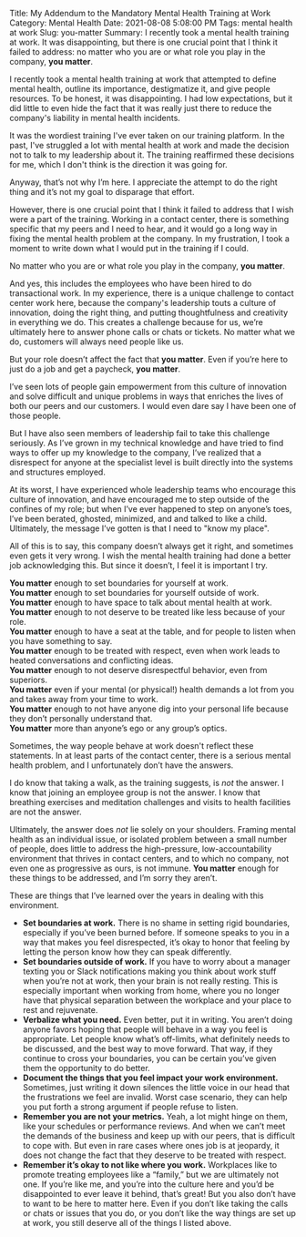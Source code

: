 Title: My Addendum to the Mandatory Mental Health Training at Work
Category: Mental Health
Date: 2021-08-08 5:08:00 PM
Tags: mental health at work
Slug: you-matter
Summary:
    I recently took a mental health training at work. It was disappointing, but there is one crucial point that I think it failed to address: no matter who you are or what role you play in the company, **you matter**. 

I recently took a mental health training at work that attempted to define mental health, outline its importance, destigmatize it, and give people resources. To be honest, it was disappointing. I had low expectations, but it did little to even hide the fact that it was really just there to reduce the company's liability in mental health incidents.

It was the wordiest training I've ever taken on our training platform. In the past, I've struggled a lot with mental health at work and made the decision not to talk to my leadership about it. The training reaffirmed these decisions for me, which I don't think is the direction it was going for. 

Anyway, that’s not why I’m here. I appreciate the attempt to do the right thing and it’s not my goal to disparage that effort.

However, there is one crucial point that I think it failed to address that I wish were a part of the training. Working in a contact center, there is something specific that my peers and I need to hear, and it would go a long way in fixing the mental health problem at the company. In my frustration, I took a moment to write down what I would put in the training if I could.

No matter who you are or what role you play in the company, **you matter**. 

And yes, this includes the employees who have been hired to do transactional work. In my experience, there is a unique challenge to contact center work here, because the company's leadership touts a culture of innovation, doing the right thing, and putting thoughtfulness and creativity in everything we do. This creates a challenge because for us, we’re ultimately here to answer phone calls or chats or tickets. No matter what we do, customers will always need people like us.

But your role doesn’t affect the fact that **you matter**. Even if you’re here to just do a job and get a paycheck, **you matter**.

I’ve seen lots of people gain empowerment from this culture of innovation and solve difficult and unique problems in ways that enriches the lives of both our peers and our customers. I would even dare say I have been one of those people.

But I have also seen members of leadership fail to take this challenge seriously. As I’ve grown in my technical knowledge and have tried to find ways to offer up my knowledge to the company, I’ve realized that a disrespect for anyone at the specialist level is built directly into the systems and structures employed.

At its worst, I have experienced whole leadership teams who encourage this culture of innovation, and have encouraged me to step outside of the confines of my role; but when I’ve ever happened to step on anyone’s toes, I’ve been berated, ghosted, minimized, and and talked to like a child. Ultimately, the message I’ve gotten is that I need to "know my place".

All of this is to say, this company doesn’t always get it right, and sometimes even gets it very wrong. I wish the mental health training had done a better job acknowledging this. But since it doesn’t, I feel it is important I try.

**You matter** enough to set boundaries for yourself at work.<br />
**You matter** enough to set boundaries for yourself outside of work.<br />
**You matter** enough to have space to talk about mental health at work.<br />
**You matter** enough to not deserve to be treated like less because of your role.<br />
**You matter** enough to have a seat at the table, and for people to listen when you have something to say.<br />
**You matter** enough to be treated with respect, even when work leads to heated conversations and conflicting ideas.<br />
**You matter** enough to not deserve disrespectful behavior, even from superiors.<br />
**You matter** even if your mental (or physical!) health demands a lot from you and takes away from your time to work.<br />
**You matter** enough to not have anyone dig into your personal life because they don’t personally understand that.<br />
**You matter** more than anyone’s ego or any group’s optics.

Sometimes, the way people behave at work doesn't reflect these statements. In at least parts of the contact center, there is a serious mental health problem, and I unfortunately don’t have the answers.

I do know that taking a walk, as the training suggests, is *not* the answer. I know that joining an employee group is not the answer. I know that breathing exercises and meditation challenges and visits to health facilities are not the answer.

Ultimately, the answer does *not* lie solely on your shoulders. Framing mental health as an individual issue, or isolated problem between a small number of people, does little to address the high-pressure, low-accountability environment that thrives in contact centers, and to which no company, not even one as progressive as ours, is not immune. **You matter** enough for these things to be addressed, and I’m sorry they aren’t.

These are things that I’ve learned over the years in dealing with this environment.

- **Set boundaries at work.** There is no shame in setting rigid boundaries, especially if you’ve been burned before. If someone speaks to you in a way that makes you feel disrespected, it’s okay to honor that feeling by letting the person know how they can speak differently.
- **Set boundaries outside of work.** If you have to worry about a manager texting you or Slack notifications making you think about work stuff when you’re not at work, then your brain is not really resting. This is especially important when working from home, where you no longer have that physical separation between the workplace and your place to rest and rejuvenate.
- **Verbalize what you need.** Even better, put it in writing. You aren’t doing anyone favors hoping that people will behave in a way you feel is appropriate. Let people know what’s off-limits, what definitely needs to be discussed, and the best way to move forward. That way, if they continue to cross your boundaries, you can be certain you’ve given them the opportunity to do better.
- **Document the things that you feel impact your work environment.** Sometimes, just writing it down silences the little voice in our head that the frustrations we feel are invalid. Worst case scenario, they can help you put forth a strong argument if people refuse to listen.
- **Remember you are not your metrics.** Yeah, a lot might hinge on them, like your schedules or performance reviews. And when we can’t meet the demands of the business and keep up with our peers, that is difficult to cope with. But even in rare cases where ones job is at jeopardy, it does not change the fact that they deserve to be treated with respect.
- **Remember it’s okay to not like where you work.** Workplaces like to promote treating employees like a “family,” but we are ultimately not one. If you’re like me, and you’re into the culture here and you’d be disappointed to ever leave it behind, that’s great! But you also don’t have to want to be here to matter here. Even if you don’t like taking the calls or chats or issues that you do, or you don’t like the way things are set up at work, you still deserve all of the things I listed above.